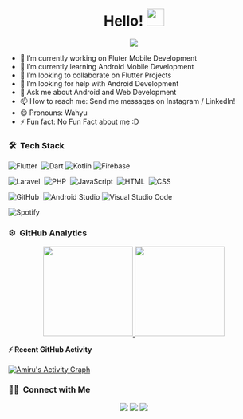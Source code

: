 <h1 align="center">Hello! <img src="https://media.giphy.com/media/TEnXkcsHrP4YedChhA/giphy.gif" width="35"></h1>
<p align="center">
  <a href="https://github.com/amirudev"><img src="https://readme-typing-svg.herokuapp.com?lines=Junior+Software+Developer;Junior+Cross+Platform+Flutter+Developer;Android%20|%20Web%20|%20Flutter%20;Still%20Learning%20And%20Exploring&center=true&width=500&height=50"></a>
</p>

<!--
Here are some ideas to get you started:

- 🔭 I’m currently working on ...
- 🌱 I’m currently learning ...
- 👯 I’m looking to collaborate on ...
- 🤔 I’m looking for help with ...
- 💬 Ask me about ...
- 📫 How to reach me: ...
- 😄 Pronouns: ...
- ⚡ Fun fact: ...
-->

- 🔭 I’m currently working on Fluter Mobile Development
- 🌱 I’m currently learning Android Mobile Development
- 👯 I’m looking to collaborate on Flutter Projects
- 🤔 I’m looking for help with Android Development
- 💬 Ask me about Android and Web Development
- 📫 How to reach me: Send me messages on Instagram / Linkedln!
- 😄 Pronouns: Wahyu
- ⚡ Fun fact: No Fun Fact about me :D

### 🛠 &nbsp;Tech Stack

![Flutter](https://img.shields.io/badge/-Flutter-05122A?style=flat&logo=flutter)&nbsp;
![Dart](https://img.shields.io/badge/Dart-%23013243.svg?style=flat&logo=dart&logoColor=white)
![Kotlin](https://img.shields.io/badge/Kotlin-%23FF6F00.svg?style=flat&logo=kotlin&logoColor=white)
![Firebase](https://img.shields.io/badge/-Firebase-05122A?style=flat&logo=firebase&logoColor=A8B9CC)&nbsp;

![Laravel](https://img.shields.io/badge/-Laravel-05122A?style=flat&logo=laravel&logoColor=092E20)&nbsp;
![PHP](https://img.shields.io/badge/-PHP-05122A?style=flat&logo=php&logoColor=00599C)&nbsp;
![JavaScript](https://img.shields.io/badge/-JavaScript-05122A?style=flat&logo=javascript)&nbsp;
![HTML](https://img.shields.io/badge/-HTML-05122A?style=flat&logo=HTML5)&nbsp;
![CSS](https://img.shields.io/badge/-CSS-05122A?style=flat&logo=CSS3&logoColor=1572B6)&nbsp;

![GitHub](https://img.shields.io/badge/-GitHub-05122A?style=flat&logo=github)&nbsp;
![Android Studio](https://img.shields.io/badge/Android%20Studio-007ACC?style=flat&logo=Android%20Studio&logoColor=white)
![Visual Studio Code](https://img.shields.io/badge/-Visual%20Studio%20Code-05122A?style=flat&logo=visual-studio-code&logoColor=007ACC)&nbsp;


![Spotify](https://img.shields.io/badge/Spotify-%23000000.svg?style=flat&logo=spotify&logoColor=white)

### ⚙️ &nbsp;GitHub Analytics

<p align="center">
<a href="https://github.com/amirudev">
  <img height="180em" src="https://github-readme-stats-eight-theta.vercel.app/api?username=amirudev&show_icons=true&theme=algolia&include_all_commits=true&count_private=true"/>
  <img height="180em" src="https://github-readme-stats-eight-theta.vercel.app/api/top-langs/?username=amirudev&layout=compact&langs_count=8&theme=algolia&include_all_commits=true&count_private=true"/>
</a>
</p>



<summary><b>⚡ Recent GitHub Activity</b></summary>
  <br/>
   <a href="https://github.com/amirudev"><img alt="Amiru's Activity Graph" src="https://activity-graph.herokuapp.com/graph?username=amirudev&custom_title=Amiru's%20Contribution%20Graph&theme=react-dark" /></a>
  <br/>
  
  
  ### 🤝🏻 &nbsp;Connect with Me

<p align="center">
<a href="https://www.linkedin.com/in/wahyuamirulloh/"><img src="https://img.shields.io/badge/-Wahyu%20Amirulloh-0077B5?style=flat&logo=Linkedin&logoColor=white"/></a>
<a href="mailto:amirudev@gmail.com"><img src="https://img.shields.io/badge/-amirudev@gmail.com-D14836?style=flat&logo=Gmail&logoColor=white"/></a>
<a href="https://www.instagram.com/amirudev/"><img src="https://img.shields.io/badge/-@amirudev_-E4405F?style=flat&logo=Instagram&logoColor=white"/></a>
</p>
